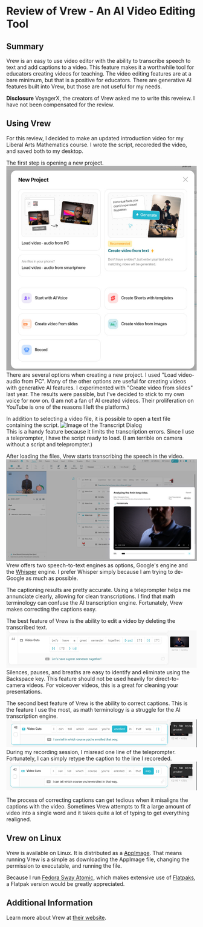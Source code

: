 # Review of Vrew - An AI Video Editing Tool

## Summary

Vrew is an easy to use video editor with the ability to transcribe speech to text and add captions to a video.
This feature makes it a worthwhile tool for educators creating videos for teaching. 
The video editing features are at a bare minimum, but that is a positive for educators.
There are generative AI features built into Vrew, but those are not useful for my needs.

**Disclosure** VoyagerX, the creators of Vrew asked me to write this reveiew.
I have not been compensated for the review.

## Using Vrew

For this review, I decided to make an updated introduction video for my Liberal Arts Mathematics course. I wrote the script, recoreded the video, and saved both to my desktop.

The first step is opening a new project.
![Image of the New Project Dialog](new_cropped.jpg)  
There are several options when creating a new project.
I used "Load video-audio from PC".
Many of the other options are useful for creating videos with generative AI features.
I experimented with "Create video from slides" last year.
The results were passible, but I've decided to stick to my own voice for now on.
(I am not a fan of AI created videos.
Their proliferation on YouTube is one of the reasons I left the platform.)

In addition to selecting a video file, it is possible to open a text file containing the script.
![Image of the Transcript Dialog](transcript_cropped.jpg)  
This is a handy feature because it limits the transcription errors.
Since I use a teleprompter, I have the script ready to load.
(I am terrible on camera without a script and teleprompter.)

After loading the files, Vrew starts transcribing the speech in the video.
![Image of Vrew transcribing a video](transcribe.jpg)  
Vrew offers two speech-to-text engines as options, Google's engine and the [Whisper](https://openai.com/index/whisper) engine.
I prefer Whisper simply because I am trying to de-Google as much as possible.

The captioning results are pretty accurate.
Using a teleprompter helps me annunciate clearly, allowing for clean transcriptions.
I find that math terminology can confuse the AI transcription engine.
Fortunately, Vrew makes correcting the captions easy.

The best feature of Vrew is the ability to edit a video by deleting the transcribed text.
![Editing blocks on the Vrew timeline](silence_cropped.jpg)  
Silences, pauses, and breaths are easy to identify and eliminate using the Backspace key.
This feature should not be used heavily for direct-to-camera videos.
For voiceover videos, this is a great for cleaning your presentations.

The second best feature of Vrew is the ability to correct captions.
This is the feature I use the most, as math terminology is a struggle for the AI transcription engine.
![An error in my reading of the script](./error_cropped.jpg)  
During my recording session, I misread one line of the teleprompter.
Fortunately, I can simply retype the caption to the line I recoreded.
![Caption fixed](./fixed_cropped.jpg)  

The process of correcting captions can get tedious when it misaligns the captions with the video.
Sometimes Vrew attempts to fit a large amount of video into a single word and it takes quite a lot of typing to get everything realigned.



## Vrew on Linux

Vrew is available on Linux.
It is distributed as a [AppImage](https://appimage.org).
That means running Vrew is a simple as downloading the AppImage file, changing the permission to executable, and running the file.

Because I run [Fedora Sway Atomic](https://fedoraproject.org/atomic-desktops/sway), which makes extensive use of [Flatpaks](https://flatpak.org), a Flatpak version would be greatly appreciated.


## Additional Information

Learn more about Vrew at [their website](https://vrew.ai/en).
